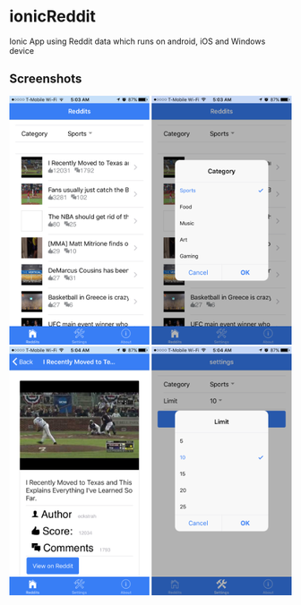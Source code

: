 # ionicReddit
Ionic App using Reddit data which runs on android, iOS and Windows device

## Screenshots

<img src="https://github.com/sumeesh879/ionicReddit/blob/master/screenshots/home.PNG" width="250">
<img src="https://github.com/sumeesh879/ionicReddit/blob/master/screenshots/category.PNG" width="250">
<img src="https://github.com/sumeesh879/ionicReddit/blob/master/screenshots/details.PNG" width="250">
<img src="https://github.com/sumeesh879/ionicReddit/blob/master/screenshots/settings.PNG" width="250">

